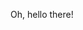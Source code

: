 Oh, hello there! 
<!---
chloetara/chloetara is a ✨ special ✨ repository because its `README.md` (this file) appears on your GitHub profile.
You can click the Preview link to take a look at your changes.
--->
